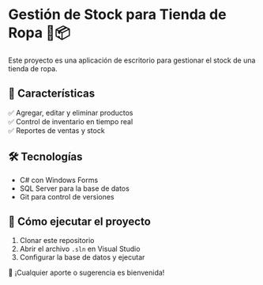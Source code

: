 ﻿# Gestión de Stock para Tienda de Ropa 👕📦  

Este proyecto es una aplicación de escritorio para gestionar el stock de una tienda de ropa.  

## 🚀 Características  
✅ Agregar, editar y eliminar productos  
✅ Control de inventario en tiempo real  
✅ Reportes de ventas y stock  

## 🛠️ Tecnologías  
- C# con Windows Forms  
- SQL Server para la base de datos  
- Git para control de versiones  

## 📌 Cómo ejecutar el proyecto  
1. Clonar este repositorio  
2. Abrir el archivo `.sln` en Visual Studio  
3. Configurar la base de datos y ejecutar  

📩 ¡Cualquier aporte o sugerencia es bienvenida!  
